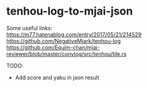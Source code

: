 # tenhou-log-to-mjai-json

Some useful links:  
https://m77.hatenablog.com/entry/2017/05/21/214529  
https://github.com/NegativeMjark/tenhou-log  
https://github.com/Equim-chan/mjai-reviewer/blob/master/convlog/src/tenhou/tile.rs  

TODO:
- Add score and yaku in json result